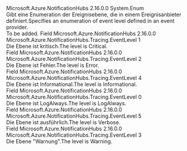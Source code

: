 <Type Name="EventLevel" FullName="Microsoft.Azure.NotificationHubs.Tracing.EventLevel">
  <TypeSignature Language="C#" Value="public enum EventLevel" />
  <TypeSignature Language="ILAsm" Value=".class public auto ansi sealed EventLevel extends System.Enum" />
  <TypeSignature Language="DocId" Value="T:Microsoft.Azure.NotificationHubs.Tracing.EventLevel" />
  <TypeSignature Language="VB.NET" Value="Public Enum EventLevel" />
  <TypeSignature Language="F#" Value="type EventLevel = " />
  <AssemblyInfo>
    <AssemblyName>Microsoft.Azure.NotificationHubs</AssemblyName>
    <AssemblyVersion>2.16.0.0</AssemblyVersion>
  </AssemblyInfo>
  <Base>
    <BaseTypeName>System.Enum</BaseTypeName>
  </Base>
  <Docs>
    <summary><span data-ttu-id="dafb7-101">Gibt eine Enumeration der Ereignisebene, die in einem Ereignisanbieter definiert.</span><span class="sxs-lookup"><span data-stu-id="dafb7-101">Specifies an enumeration of event level defined in an event provider.</span></span></summary>
    <remarks>To be added.</remarks>
  </Docs>
  <Members>
    <Member MemberName="Critical">
      <MemberSignature Language="C#" Value="Critical" />
      <MemberSignature Language="ILAsm" Value=".field public static literal valuetype Microsoft.Azure.NotificationHubs.Tracing.EventLevel Critical = unsigned int8(1)" />
      <MemberSignature Language="DocId" Value="F:Microsoft.Azure.NotificationHubs.Tracing.EventLevel.Critical" />
      <MemberSignature Language="VB.NET" Value="Critical" />
      <MemberSignature Language="F#" Value="Critical = 1" Usage="Microsoft.Azure.NotificationHubs.Tracing.EventLevel.Critical" />
      <MemberType>Field</MemberType>
      <AssemblyInfo>
        <AssemblyName>Microsoft.Azure.NotificationHubs</AssemblyName>
        <AssemblyVersion>2.16.0.0</AssemblyVersion>
      </AssemblyInfo>
      <ReturnValue>
        <ReturnType>Microsoft.Azure.NotificationHubs.Tracing.EventLevel</ReturnType>
      </ReturnValue>
      <MemberValue>1</MemberValue>
      <Docs>
        <summary><span data-ttu-id="dafb7-102">Die Ebene ist kritisch.</span><span class="sxs-lookup"><span data-stu-id="dafb7-102">The level is Critical.</span></span></summary>
      </Docs>
    </Member>
    <Member MemberName="Error">
      <MemberSignature Language="C#" Value="Error" />
      <MemberSignature Language="ILAsm" Value=".field public static literal valuetype Microsoft.Azure.NotificationHubs.Tracing.EventLevel Error = unsigned int8(2)" />
      <MemberSignature Language="DocId" Value="F:Microsoft.Azure.NotificationHubs.Tracing.EventLevel.Error" />
      <MemberSignature Language="VB.NET" Value="Error" />
      <MemberSignature Language="F#" Value="Error = 2" Usage="Microsoft.Azure.NotificationHubs.Tracing.EventLevel.Error" />
      <MemberType>Field</MemberType>
      <AssemblyInfo>
        <AssemblyName>Microsoft.Azure.NotificationHubs</AssemblyName>
        <AssemblyVersion>2.16.0.0</AssemblyVersion>
      </AssemblyInfo>
      <ReturnValue>
        <ReturnType>Microsoft.Azure.NotificationHubs.Tracing.EventLevel</ReturnType>
      </ReturnValue>
      <MemberValue>2</MemberValue>
      <Docs>
        <summary><span data-ttu-id="dafb7-103">Die Ebene ist Fehler.</span><span class="sxs-lookup"><span data-stu-id="dafb7-103">The level is Error.</span></span></summary>
      </Docs>
    </Member>
    <Member MemberName="Informational">
      <MemberSignature Language="C#" Value="Informational" />
      <MemberSignature Language="ILAsm" Value=".field public static literal valuetype Microsoft.Azure.NotificationHubs.Tracing.EventLevel Informational = unsigned int8(4)" />
      <MemberSignature Language="DocId" Value="F:Microsoft.Azure.NotificationHubs.Tracing.EventLevel.Informational" />
      <MemberSignature Language="VB.NET" Value="Informational" />
      <MemberSignature Language="F#" Value="Informational = 4" Usage="Microsoft.Azure.NotificationHubs.Tracing.EventLevel.Informational" />
      <MemberType>Field</MemberType>
      <AssemblyInfo>
        <AssemblyName>Microsoft.Azure.NotificationHubs</AssemblyName>
        <AssemblyVersion>2.16.0.0</AssemblyVersion>
      </AssemblyInfo>
      <ReturnValue>
        <ReturnType>Microsoft.Azure.NotificationHubs.Tracing.EventLevel</ReturnType>
      </ReturnValue>
      <MemberValue>4</MemberValue>
      <Docs>
        <summary><span data-ttu-id="dafb7-104">Die Ebene ist Informational.</span><span class="sxs-lookup"><span data-stu-id="dafb7-104">The level is Informational.</span></span></summary>
      </Docs>
    </Member>
    <Member MemberName="LogAlways">
      <MemberSignature Language="C#" Value="LogAlways" />
      <MemberSignature Language="ILAsm" Value=".field public static literal valuetype Microsoft.Azure.NotificationHubs.Tracing.EventLevel LogAlways = unsigned int8(0)" />
      <MemberSignature Language="DocId" Value="F:Microsoft.Azure.NotificationHubs.Tracing.EventLevel.LogAlways" />
      <MemberSignature Language="VB.NET" Value="LogAlways" />
      <MemberSignature Language="F#" Value="LogAlways = 0" Usage="Microsoft.Azure.NotificationHubs.Tracing.EventLevel.LogAlways" />
      <MemberType>Field</MemberType>
      <AssemblyInfo>
        <AssemblyName>Microsoft.Azure.NotificationHubs</AssemblyName>
        <AssemblyVersion>2.16.0.0</AssemblyVersion>
      </AssemblyInfo>
      <ReturnValue>
        <ReturnType>Microsoft.Azure.NotificationHubs.Tracing.EventLevel</ReturnType>
      </ReturnValue>
      <MemberValue>0</MemberValue>
      <Docs>
        <summary><span data-ttu-id="dafb7-105">Die Ebene ist LogAlways.</span><span class="sxs-lookup"><span data-stu-id="dafb7-105">The level is LogAlways.</span></span></summary>
      </Docs>
    </Member>
    <Member MemberName="Verbose">
      <MemberSignature Language="C#" Value="Verbose" />
      <MemberSignature Language="ILAsm" Value=".field public static literal valuetype Microsoft.Azure.NotificationHubs.Tracing.EventLevel Verbose = unsigned int8(5)" />
      <MemberSignature Language="DocId" Value="F:Microsoft.Azure.NotificationHubs.Tracing.EventLevel.Verbose" />
      <MemberSignature Language="VB.NET" Value="Verbose" />
      <MemberSignature Language="F#" Value="Verbose = 5" Usage="Microsoft.Azure.NotificationHubs.Tracing.EventLevel.Verbose" />
      <MemberType>Field</MemberType>
      <AssemblyInfo>
        <AssemblyName>Microsoft.Azure.NotificationHubs</AssemblyName>
        <AssemblyVersion>2.16.0.0</AssemblyVersion>
      </AssemblyInfo>
      <ReturnValue>
        <ReturnType>Microsoft.Azure.NotificationHubs.Tracing.EventLevel</ReturnType>
      </ReturnValue>
      <MemberValue>5</MemberValue>
      <Docs>
        <summary><span data-ttu-id="dafb7-106">Die Ebene ist ausführlich.</span><span class="sxs-lookup"><span data-stu-id="dafb7-106">The level is Verbose.</span></span></summary>
      </Docs>
    </Member>
    <Member MemberName="Warning">
      <MemberSignature Language="C#" Value="Warning" />
      <MemberSignature Language="ILAsm" Value=".field public static literal valuetype Microsoft.Azure.NotificationHubs.Tracing.EventLevel Warning = unsigned int8(3)" />
      <MemberSignature Language="DocId" Value="F:Microsoft.Azure.NotificationHubs.Tracing.EventLevel.Warning" />
      <MemberSignature Language="VB.NET" Value="Warning" />
      <MemberSignature Language="F#" Value="Warning = 3" Usage="Microsoft.Azure.NotificationHubs.Tracing.EventLevel.Warning" />
      <MemberType>Field</MemberType>
      <AssemblyInfo>
        <AssemblyName>Microsoft.Azure.NotificationHubs</AssemblyName>
        <AssemblyVersion>2.16.0.0</AssemblyVersion>
      </AssemblyInfo>
      <ReturnValue>
        <ReturnType>Microsoft.Azure.NotificationHubs.Tracing.EventLevel</ReturnType>
      </ReturnValue>
      <MemberValue>3</MemberValue>
      <Docs>
        <summary><span data-ttu-id="dafb7-107">Die Ebene "Warnung".</span><span class="sxs-lookup"><span data-stu-id="dafb7-107">The level is Warning.</span></span></summary>
      </Docs>
    </Member>
  </Members>
</Type>